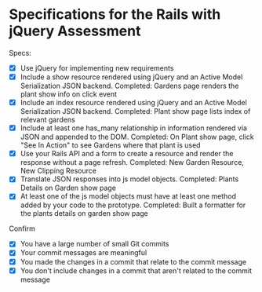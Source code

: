 # Specifications for the Rails with jQuery Assessment

Specs:
- [x] Use jQuery for implementing new requirements
- [X] Include a show resource rendered using jQuery and an Active Model Serialization JSON backend.
      Completed: Gardens page renders the plant show info on click event
- [X] Include an index resource rendered using jQuery and an Active Model Serialization JSON backend.
      Completed: Plant show page lists index of relevant gardens
- [X] Include at least one has_many relationship in information rendered via JSON and appended to the DOM.
      Completed: On Plant show page, click "See In Action" to see Gardens where that plant is used
- [X] Use your Rails API and a form to create a resource and render the response without a page refresh.
      Completed: New Garden Resource, New Clipping Resource
- [X] Translate JSON responses into js model objects.
      Completed: Plants Details on Garden show page
- [X] At least one of the js model objects must have at least one method added by your code to the prototype.
      Completed: Built a formatter for the plants details on garden show page

Confirm
- [X] You have a large number of small Git commits
- [X] Your commit messages are meaningful
- [X] You made the changes in a commit that relate to the commit message
- [X] You don't include changes in a commit that aren't related to the commit message
